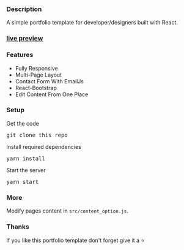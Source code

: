
### Description

A simple portfolio template for developer/designers built with React. 

### [live preview](https://ramvalyalal.github.io/Portfolio/)



### Features

- Fully Responsive
- Multi-Page Layout
- Contact Form With EmailJs
- React-Bootstrap
- Edit Content From One Place

### Setup

Get the code

<pre>git clone this repo</pre>
 
Install required dependencies

<pre>yarn install</pre>


Start the server

<pre>yarn start</pre>

### More

Modify pages content in  `src/content_option.js`.

### Thanks

If you like this portfolio template don't forget give it a ⭐ 
